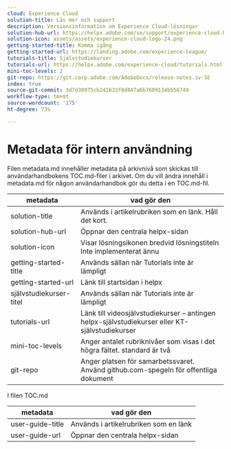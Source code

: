 ```yaml
---
cloud: Experience Cloud
solution-title: Läs mer och support
description: Versionsinformation om Experience Cloud-lösningar
solution-hub-url: https://helpx.adobe.com/se/support/experience-cloud.html
solution-icon: assets/assets/experience-cloud-logo-24.png
getting-started-title: Komma igång
getting-started-url: https://landing.adobe.com/experience-league/
tutorials-title: Självstudiekurser
tutorials-url: https://helpx.adobe.com/experience-cloud/tutorials.html
mini-toc-levels: 2
git-repo: https://git.corp.adobe.com/AdobeDocs/release-notes.sv-SE
index: true
source-git-commit: 3d7d30975cb241633f0d847a6b7689134bb56749
workflow-type: tm+mt
source-wordcount: '175'
ht-degree: 73%

---
```



# Metadata för intern användning

Filen metadata.md innehåller metadata på arkivnivå som skickas till användarhandbokens TOC.md-filer i arkivet. Om du vill ändra innehåll i metadata.md för någon användarhandbok gör du detta i en TOC.md-fil.

| metadata | vad gör den |
|--- |--- |
| solution-title | Används i artikelrubriken som en länk. Håll det kort. |
| solution-hub-url | Öppnar den centrala helpx-sidan |
| solution-icon | Visar lösningsikonen bredvid lösningstiteln Inte implementerat ännu |
| getting-started-title | Används sällan när Tutorials inte är lämpligt |
| getting-started-url | Länk till startsidan i helpx |
| självstudiekurser-titel | Används sällan när Tutorials inte är lämpligt |
| tutorials-url | Länk till videosjälvstudiekurser – antingen helpx-självstudiekurser eller KT-självstudiekurser |
| mini-toc-levels | Anger antalet rubriknivåer som visas i det högra fältet. standard är två |
| git-repo | Anger platsen för samarbetssvaret. Använd github.com-spegeln för offentliga dokument |

I filen TOC.md

| metadata | vad gör den |
|--- |--- |
| user-guide-title | Används i artikelrubriken som en länk |
| user-guide-url | Öppnar den centrala helpx-sidan |
